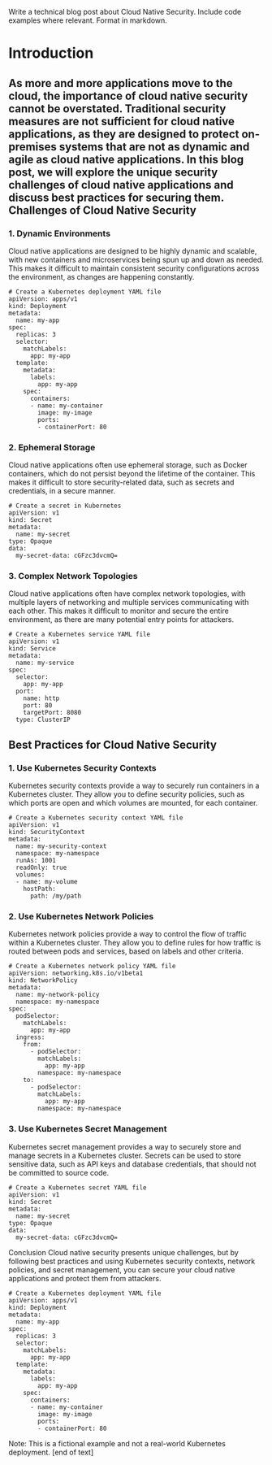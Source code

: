  Write a technical blog post about Cloud Native Security. Include code examples where relevant. Format in markdown.

Introduction
============

As more and more applications move to the cloud, the importance of cloud native security cannot be overstated. Traditional security measures are not sufficient for cloud native applications, as they are designed to protect on-premises systems that are not as dynamic and agile as cloud native applications. In this blog post, we will explore the unique security challenges of cloud native applications and discuss best practices for securing them.
Challenges of Cloud Native Security
---------------------------

### 1. Dynamic Environments

Cloud native applications are designed to be highly dynamic and scalable, with new containers and microservices being spun up and down as needed. This makes it difficult to maintain consistent security configurations across the environment, as changes are happening constantly.
```
# Create a Kubernetes deployment YAML file
apiVersion: apps/v1
kind: Deployment
metadata:
  name: my-app
spec:
  replicas: 3
  selector:
    matchLabels:
      app: my-app
  template:
    metadata:
      labels:
        app: my-app
    spec:
      containers:
      - name: my-container
        image: my-image
        ports:
        - containerPort: 80
```
### 2. Ephemeral Storage

Cloud native applications often use ephemeral storage, such as Docker containers, which do not persist beyond the lifetime of the container. This makes it difficult to store security-related data, such as secrets and credentials, in a secure manner.
```
# Create a secret in Kubernetes
apiVersion: v1
kind: Secret
metadata:
  name: my-secret
type: Opaque
data:
  my-secret-data: cGFzc3dvcmQ=
```
### 3. Complex Network Topologies

Cloud native applications often have complex network topologies, with multiple layers of networking and multiple services communicating with each other. This makes it difficult to monitor and secure the entire environment, as there are many potential entry points for attackers.
```
# Create a Kubernetes service YAML file
apiVersion: v1
kind: Service
metadata:
  name: my-service
spec:
  selector:
    app: my-app
  port:
    name: http
    port: 80
    targetPort: 8080
  type: ClusterIP
```
Best Practices for Cloud Native Security
---------------------------------------

### 1. Use Kubernetes Security Contexts

Kubernetes security contexts provide a way to securely run containers in a Kubernetes cluster. They allow you to define security policies, such as which ports are open and which volumes are mounted, for each container.
```
# Create a Kubernetes security context YAML file
apiVersion: v1
kind: SecurityContext
metadata:
  name: my-security-context
  namespace: my-namespace
  runAs: 1001
  readOnly: true
  volumes:
  - name: my-volume
    hostPath:
      path: /my/path
```
### 2. Use Kubernetes Network Policies

Kubernetes network policies provide a way to control the flow of traffic within a Kubernetes cluster. They allow you to define rules for how traffic is routed between pods and services, based on labels and other criteria.
```
# Create a Kubernetes network policy YAML file
apiVersion: networking.k8s.io/v1beta1
kind: NetworkPolicy
metadata:
  name: my-network-policy
  namespace: my-namespace
spec:
  podSelector:
    matchLabels:
      app: my-app
  ingress:
    from:
      - podSelector:
        matchLabels:
          app: my-app
        namespace: my-namespace
    to:
      - podSelector:
        matchLabels:
          app: my-app
        namespace: my-namespace
```
### 3. Use Kubernetes Secret Management

Kubernetes secret management provides a way to securely store and manage secrets in a Kubernetes cluster. Secrets can be used to store sensitive data, such as API keys and database credentials, that should not be committed to source code.
```
# Create a Kubernetes secret YAML file
apiVersion: v1
kind: Secret
metadata:
  name: my-secret
type: Opaque
data:
  my-secret-data: cGFzc3dvcmQ=
```
Conclusion
Cloud native security presents unique challenges, but by following best practices and using Kubernetes security contexts, network policies, and secret management, you can secure your cloud native applications and protect them from attackers.
```
# Create a Kubernetes deployment YAML file
apiVersion: apps/v1
kind: Deployment
metadata:
  name: my-app
spec:
  replicas: 3
  selector:
    matchLabels:
      app: my-app
  template:
    metadata:
      labels:
        app: my-app
    spec:
      containers:
      - name: my-container
        image: my-image
        ports:
        - containerPort: 80
```
Note: This is a fictional example and not a real-world Kubernetes deployment. [end of text]


